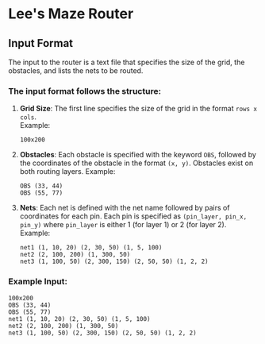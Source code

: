 # Lee's Maze Router

## Input Format

The input to the router is a text file that specifies the size of the grid, the obstacles, and lists the nets to be routed.

### The input format follows the structure:

1. **Grid Size**: The first line specifies the size of the grid in the format `rows x cols`.  
   Example:
   ```
   100x200
   ```

2. **Obstacles**: Each obstacle is specified with the keyword `OBS`, followed by the coordinates of the obstacle in the format `(x, y)`. Obstacles exist on both routing layers.
   Example:
   ```
   OBS (33, 44)
   OBS (55, 77)
   ```

3. **Nets**: Each net is defined with the net name followed by pairs of coordinates for each pin. Each pin is specified as `(pin_layer, pin_x, pin_y)` where `pin_layer` is either 1 (for layer 1) or 2 (for layer 2).  
   Example:
   ```
   net1 (1, 10, 20) (2, 30, 50) (1, 5, 100)
   net2 (2, 100, 200) (1, 300, 50)
   net3 (1, 100, 50) (2, 300, 150) (2, 50, 50) (1, 2, 2)
   ```

### Example Input:
```
100x200
OBS (33, 44)
OBS (55, 77)
net1 (1, 10, 20) (2, 30, 50) (1, 5, 100)
net2 (2, 100, 200) (1, 300, 50)
net3 (1, 100, 50) (2, 300, 150) (2, 50, 50) (1, 2, 2)
```

